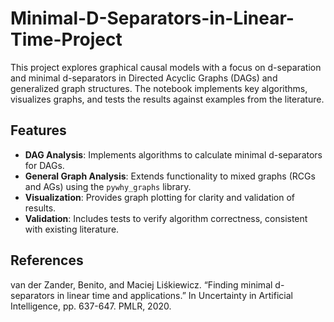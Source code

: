 # Minimal-D-Separators-in-Linear-Time-Project

This project explores graphical causal models with a focus on d-separation and minimal d-separators in Directed Acyclic Graphs (DAGs) and generalized graph structures. The notebook implements key algorithms, visualizes graphs, and tests the results against examples from the literature.

## Features

- **DAG Analysis**: Implements algorithms to calculate minimal d-separators for DAGs.
- **General Graph Analysis**: Extends functionality to mixed graphs (RCGs and AGs) using the `pywhy_graphs` library.
- **Visualization**: Provides graph plotting for clarity and validation of results.
- **Validation**: Includes tests to verify algorithm correctness, consistent with existing literature.




## References

van der Zander, Benito, and Maciej Liśkiewicz. “Finding minimal d-separators in linear time and applications.” In Uncertainty in Artificial Intelligence, pp. 637-647. PMLR, 2020.

